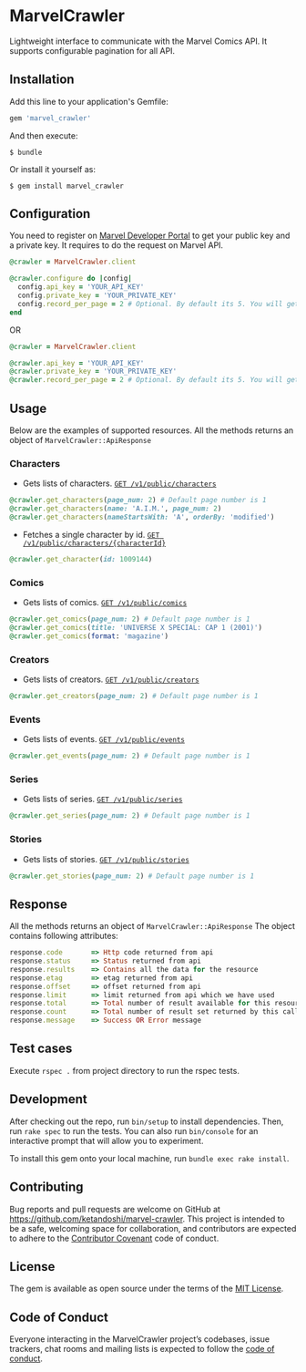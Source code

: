 # MarvelCrawler

Lightweight interface to communicate with the Marvel Comics API. It supports configurable pagination for all API.

## Installation

Add this line to your application's Gemfile:

```ruby
gem 'marvel_crawler'
```

And then execute:

    $ bundle

Or install it yourself as:

    $ gem install marvel_crawler

## Configuration

You need to register on [Marvel Developer Portal](https://developer.marvel.com/) to get your public key and a private key. It requires to do the request on Marvel API.

```ruby
@crawler = MarvelCrawler.client

@crawler.configure do |config|
  config.api_key = 'YOUR_API_KEY'
  config.private_key = 'YOUR_PRIVATE_KEY'
  config.record_per_page = 2 # Optional. By default its 5. You will get this much records per page.
end
```

OR

```ruby
@crawler = MarvelCrawler.client

@crawler.api_key = 'YOUR_API_KEY'
@crawler.private_key = 'YOUR_PRIVATE_KEY'
@crawler.record_per_page = 2 # Optional. By default its 5. You will get this much records per page.
```

## Usage

Below are the examples of supported resources.
All the methods returns an object of `MarvelCrawler::ApiResponse`

### Characters

- Gets lists of characters. [`GET /v1/public/characters`](http://developer.marvel.com/docs#!/public/getCreatorCollection_get_0)

```ruby
@crawler.get_characters(page_num: 2) # Default page number is 1
@crawler.get_characters(name: 'A.I.M.', page_num: 2)
@crawler.get_characters(nameStartsWith: 'A', orderBy: 'modified')
```

- Fetches a single character by id. [`GET /v1/public/characters/{characterId}`](http://developer.marvel.com/docs#!/public/getCharacterIndividual_get_1)

```ruby
@crawler.get_character(id: 1009144)
```

### Comics

- Gets lists of comics. [`GET /v1/public/comics`](https://developer.marvel.com/docs#!/public/getComicsCollection_get_6)

```ruby
@crawler.get_comics(page_num: 2) # Default page number is 1
@crawler.get_comics(title: 'UNIVERSE X SPECIAL: CAP 1 (2001)')
@crawler.get_comics(format: 'magazine')
```

### Creators

- Gets lists of creators. [`GET /v1/public/creators`](https://developer.marvel.com/docs#!/public/getCreatorCollection_get_12)

```ruby
@crawler.get_creators(page_num: 2) # Default page number is 1
```

### Events

- Gets lists of events. [`GET /v1/public/events`](https://developer.marvel.com/docs#!/public/getEventsCollection_get_18)

```ruby
@crawler.get_events(page_num: 2) # Default page number is 1
```

### Series

- Gets lists of series. [`GET /v1/public/series`](https://developer.marvel.com/docs#!/public/getSeriesCollection_get_25)

```ruby
@crawler.get_series(page_num: 2) # Default page number is 1
```

### Stories

- Gets lists of stories. [`GET /v1/public/stories`](https://developer.marvel.com/docs#!/public/getStoryCollection_get_32)

```ruby
@crawler.get_stories(page_num: 2) # Default page number is 1
```

## Response

All the methods returns an object of `MarvelCrawler::ApiResponse`
The object contains following attributes:

```ruby
response.code       => Http code returned from api
response.status     => Status returned from api
response.results    => Contains all the data for the resource
response.etag       => etag returned from api
response.offset     => offset returned from api
response.limit      => limit returned from api which we have used
response.total      => Total number of result available for this resource
response.count      => Total number of result set returned by this call
response.message    => Success OR Error message
```

## Test cases

Execute `rspec .` from project directory to run the rspec tests.

## Development

After checking out the repo, run `bin/setup` to install dependencies. Then, run `rake spec` to run the tests. You can also run `bin/console` for an interactive prompt that will allow you to experiment.

To install this gem onto your local machine, run `bundle exec rake install`.

## Contributing

Bug reports and pull requests are welcome on GitHub at https://github.com/ketandoshi/marvel-crawler. This project is intended to be a safe, welcoming space for collaboration, and contributors are expected to adhere to the [Contributor Covenant](http://contributor-covenant.org) code of conduct.

## License

The gem is available as open source under the terms of the [MIT License](http://opensource.org/licenses/MIT).

## Code of Conduct

Everyone interacting in the MarvelCrawler project’s codebases, issue trackers, chat rooms and mailing lists is expected to follow the [code of conduct](https://github.com/ketandoshi/marvel-crawler/blob/master/CODE_OF_CONDUCT.md).
